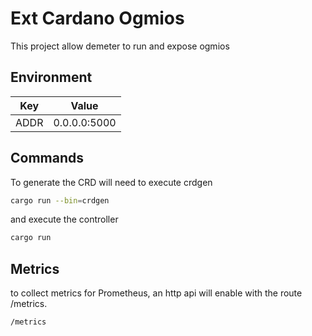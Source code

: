# Ext Cardano Ogmios

This project allow demeter to run and expose ogmios

## Environment

| Key  | Value        |
| ---- | ------------ |
| ADDR | 0.0.0.0:5000 |


## Commands

To generate the CRD will need to execute crdgen

```bash
cargo run --bin=crdgen
```

and execute the controller

```bash
cargo run
```

## Metrics

to collect metrics for Prometheus, an http api will enable with the route /metrics.

```
/metrics
```
